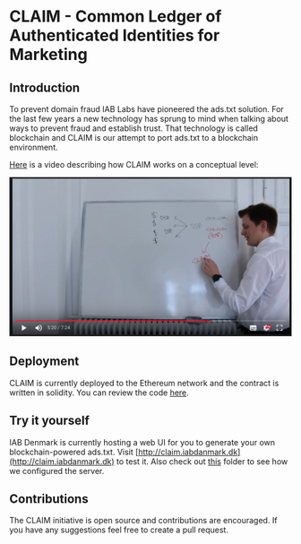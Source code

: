 # CLAIM - Common Ledger of Authenticated Identities for Marketing

## Introduction
To prevent domain fraud IAB Labs have pioneered the ads.txt solution. For the last few years a new technology has sprung to mind when talking about ways to prevent fraud and establish trust. That technology is called blockchain and CLAIM is our attempt to port ads.txt to a blockchain environment.

[Here](https://drive.google.com/file/d/1CxynECoKaoSrUYy0kVGztYrK6SyLNJBu/view?usp=sharing) is a video describing how CLAIM works on a conceptual level:

[![Video introduction to CLAIM](screenshot.png)](https://drive.google.com/file/d/1CxynECoKaoSrUYy0kVGztYrK6SyLNJBu/view?usp=sharing)

## Deployment
CLAIM is currently deployed to the Ethereum network and the contract is written in solidity. You can review the code [here](contracts/claim.sol).

## Try it yourself
IAB Denmark is currently hosting a web UI for you to generate your own blockchain-powered ads.txt. Visit [http://claim.iabdanmark.dk](http://claim.iabdanmark.dk) to test it. Also check out [this](claim.iabdenmark.dk) folder to see how we configured the server.

## Contributions
The CLAIM initiative is open source and contributions are encouraged. If you have any suggestions feel free to create a pull request.
